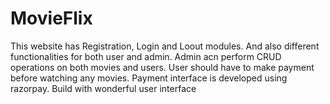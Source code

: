 # MovieFlix 
This website has Registration, Login and Loout modules.
And also different functionalities for both user and admin.
Admin acn perform CRUD operations on both movies and users.
User should have to make payment before watching any movies.
Payment interface is developed using razorpay.
Build with wonderful user interface
